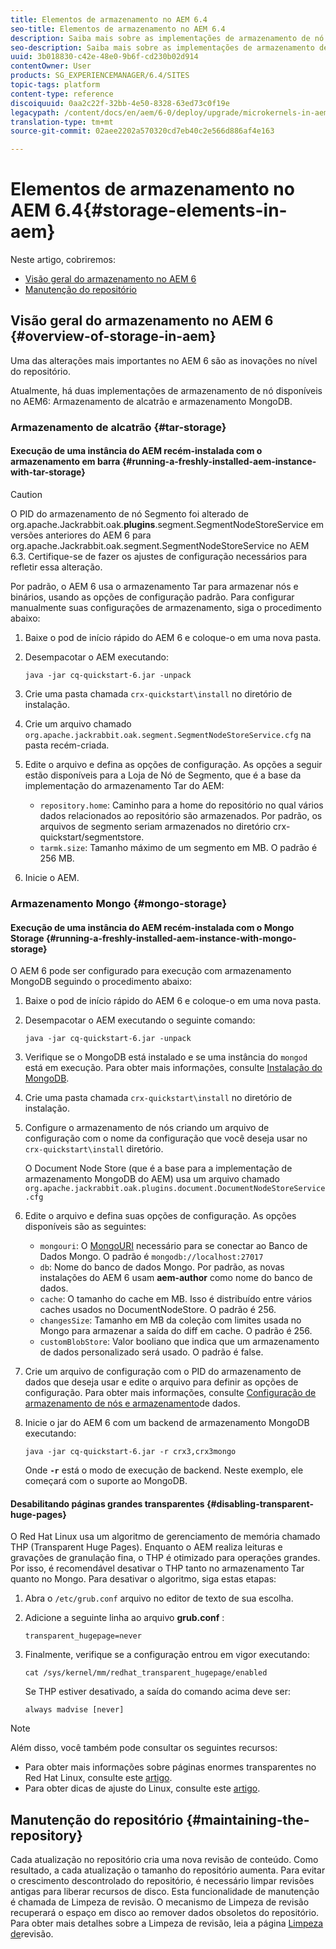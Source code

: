 ```yaml
---
title: Elementos de armazenamento no AEM 6.4
seo-title: Elementos de armazenamento no AEM 6.4
description: Saiba mais sobre as implementações de armazenamento de nó disponíveis no AEM 6.4 e como manter o repositório.
seo-description: Saiba mais sobre as implementações de armazenamento de nó disponíveis no AEM 6.4 e como manter o repositório.
uuid: 3b018830-c42e-48e0-9b6f-cd230b02d914
contentOwner: User
products: SG_EXPERIENCEMANAGER/6.4/SITES
topic-tags: platform
content-type: reference
discoiquuid: 0aa2c22f-32bb-4e50-8328-63ed73c0f19e
legacypath: /content/docs/en/aem/6-0/deploy/upgrade/microkernels-in-aem-6-0
translation-type: tm+mt
source-git-commit: 02aee2202a570320cd7eb40c2e566d886af4e163

---
```



# Elementos de armazenamento no AEM 6.4{#storage-elements-in-aem}

Neste artigo, cobriremos:

* [Visão geral do armazenamento no AEM 6](/help/sites-deploying/storage-elements-in-aem-6.md#overview-of-storage-in-aem)
* [Manutenção do repositório](/help/sites-deploying/storage-elements-in-aem-6.md#maintaining-the-repository)

## Visão geral do armazenamento no AEM 6 {#overview-of-storage-in-aem}

Uma das alterações mais importantes no AEM 6 são as inovações no nível do repositório.

Atualmente, há duas implementações de armazenamento de nó disponíveis no AEM6: Armazenamento de alcatrão e armazenamento MongoDB.

### Armazenamento de alcatrão {#tar-storage}

#### Execução de uma instância do AEM recém-instalada com o armazenamento em barra {#running-a-freshly-installed-aem-instance-with-tar-storage}

>[!CAUTION]
>
>O PID do armazenamento de nó Segmento foi alterado de org.apache.Jackrabbit.oak.**plugins**.segment.SegmentNodeStoreService em versões anteriores do AEM 6 para org.apache.Jackrabbit.oak.segment.SegmentNodeStoreService no AEM 6.3. Certifique-se de fazer os ajustes de configuração necessários para refletir essa alteração.

Por padrão, o AEM 6 usa o armazenamento Tar para armazenar nós e binários, usando as opções de configuração padrão. Para configurar manualmente suas configurações de armazenamento, siga o procedimento abaixo:

1. Baixe o pod de início rápido do AEM 6 e coloque-o em uma nova pasta.
1. Desempacotar o AEM executando:

   `java -jar cq-quickstart-6.jar -unpack`

1. Crie uma pasta chamada `crx-quickstart\install` no diretório de instalação.

1. Crie um arquivo chamado `org.apache.jackrabbit.oak.segment.SegmentNodeStoreService.cfg` na pasta recém-criada.

1. Edite o arquivo e defina as opções de configuração. As opções a seguir estão disponíveis para a Loja de Nó de Segmento, que é a base da implementação do armazenamento Tar do AEM:

   * `repository.home`: Caminho para a home do repositório no qual vários dados relacionados ao repositório são armazenados. Por padrão, os arquivos de segmento seriam armazenados no diretório crx-quickstart/segmentstore.
   * `tarmk.size`: Tamanho máximo de um segmento em MB. O padrão é 256 MB.

1. Inicie o AEM.

### Armazenamento Mongo {#mongo-storage}

#### Execução de uma instância do AEM recém-instalada com o Mongo Storage {#running-a-freshly-installed-aem-instance-with-mongo-storage}

O AEM 6 pode ser configurado para execução com armazenamento MongoDB seguindo o procedimento abaixo:

1. Baixe o pod de início rápido do AEM 6 e coloque-o em uma nova pasta.
1. Desempacotar o AEM executando o seguinte comando:

   `java -jar cq-quickstart-6.jar -unpack`

1. Verifique se o MongoDB está instalado e se uma instância do `mongod` está em execução. Para obter mais informações, consulte [Instalação do MongoDB](https://docs.mongodb.org/manual/installation/).
1. Crie uma pasta chamada `crx-quickstart\install` no diretório de instalação.
1. Configure o armazenamento de nós criando um arquivo de configuração com o nome da configuração que você deseja usar no `crx-quickstart\install` diretório.

   O Document Node Store (que é a base para a implementação de armazenamento MongoDB do AEM) usa um arquivo chamado `org.apache.jackrabbit.oak.plugins.document.DocumentNodeStoreService.cfg`

1. Edite o arquivo e defina suas opções de configuração. As opções disponíveis são as seguintes:

   * `mongouri`: O [MongoURI](https://docs.mongodb.org/manual/reference/connection-string/) necessário para se conectar ao Banco de Dados Mongo. O padrão é `mongodb://localhost:27017`
   * `db`: Nome do banco de dados Mongo. Por padrão, as novas instalações do AEM 6 usam **aem-author** como nome do banco de dados.
   * `cache`: O tamanho do cache em MB. Isso é distribuído entre vários caches usados no DocumentNodeStore. O padrão é 256.
   * `changesSize`: Tamanho em MB da coleção com limites usada no Mongo para armazenar a saída do diff em cache. O padrão é 256.
   * `customBlobStore`: Valor booliano que indica que um armazenamento de dados personalizado será usado. O padrão é false.

1. Crie um arquivo de configuração com o PID do armazenamento de dados que deseja usar e edite o arquivo para definir as opções de configuração. Para obter mais informações, consulte [Configuração de armazenamento de nós e armazenamento](/help/sites-deploying/data-store-config.md)de dados.

1. Inicie o jar do AEM 6 com um backend de armazenamento MongoDB executando:

   ```shell
   java -jar cq-quickstart-6.jar -r crx3,crx3mongo
   ```

   Onde **`-r`** está o modo de execução de backend. Neste exemplo, ele começará com o suporte ao MongoDB.

#### Desabilitando páginas grandes transparentes {#disabling-transparent-huge-pages}

O Red Hat Linux usa um algoritmo de gerenciamento de memória chamado THP (Transparent Huge Pages). Enquanto o AEM realiza leituras e gravações de granulação fina, o THP é otimizado para operações grandes. Por isso, é recomendável desativar o THP tanto no armazenamento Tar quanto no Mongo. Para desativar o algoritmo, siga estas etapas:

1. Abra o `/etc/grub.conf` arquivo no editor de texto de sua escolha.
1. Adicione a seguinte linha ao arquivo **grub.conf** :

   ```
   transparent_hugepage=never
   ```

1. Finalmente, verifique se a configuração entrou em vigor executando:

   ```
   cat /sys/kernel/mm/redhat_transparent_hugepage/enabled
   ```

   Se THP estiver desativado, a saída do comando acima deve ser:

   ```
   always madvise [never]
   ```

>[!NOTE]
>
>Além disso, você também pode consultar os seguintes recursos:
>
>* Para obter mais informações sobre páginas enormes transparentes no Red Hat Linux, consulte este [artigo](https://access.redhat.com/solutions/46111).
>* Para obter dicas de ajuste do Linux, consulte este [artigo](https://helpx.adobe.com/experience-manager/kb/performance-tuning-tips.html).
>



## Manutenção do repositório {#maintaining-the-repository}

Cada atualização no repositório cria uma nova revisão de conteúdo. Como resultado, a cada atualização o tamanho do repositório aumenta. Para evitar o crescimento descontrolado do repositório, é necessário limpar revisões antigas para liberar recursos de disco. Esta funcionalidade de manutenção é chamada de Limpeza de revisão. O mecanismo de Limpeza de revisão recuperará o espaço em disco ao remover dados obsoletos do repositório. Para obter mais detalhes sobre a Limpeza de revisão, leia a página [Limpeza de](/help/sites-deploying/revision-cleanup.md)revisão.
